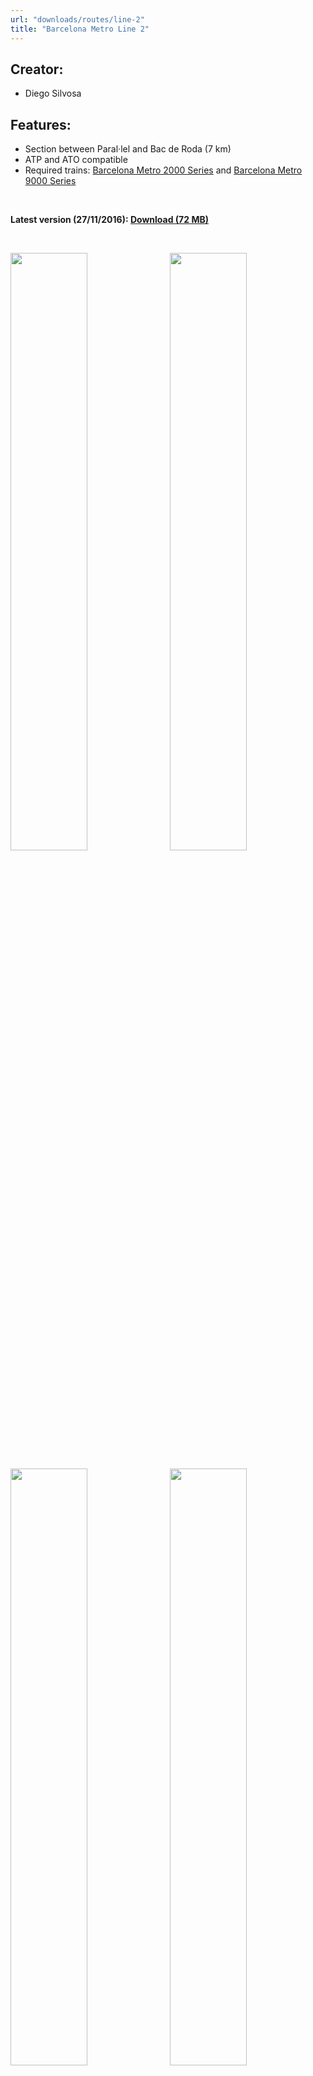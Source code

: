 ```yaml
---
url: "downloads/routes/line-2"
title: "Barcelona Metro Line 2"
---
```

## Creator:

* Diego Silvosa

## Features:

* Section between Paral·lel and Bac de Roda (7 km)
* ATP and ATO compatible
* Required trains: <a href="/downloads/trains/2000-series">Barcelona Metro 2000 Series</a> and <a href="/downloads/trains/9000-series">Barcelona Metro 9000 Series</a>

&nbsp;

**Latest version (27/11/2016): <a href="https://github.com/MarcRiera/FCMB-L2/releases/download/v1.0/FCMB_L2_v1.0.obp">Download (72 MB)</a>**

&nbsp;

<a href="/images/rutes/l2/1.png" target="_blank"><img style="float: left; width: 49.5%; margin-right: 0.5%; margin-bottom: 1em;" src="/images/rutes/l2/1.png" /></a><a href="/images/rutes/l2/2.png" target="_blank"><img style="float: right; width: 49.5%; margin-left: 0.5%; margin-bottom: 1em;" src="/images/rutes/l2/2.png" /></a>
<a href="/images/rutes/l2/3.png" target="_blank"><img style="float: left; width: 49.5%; margin-right: 0.5%; margin-bottom: 1em;" src="/images/rutes/l2/3.png" /></a><a href="/images/rutes/l2/4.png" target="_blank"><img style="float: right; width: 49.5%; margin-left: 0.5%; margin-bottom: 1em;" src="/images/rutes/l2/4.png" /></a>
